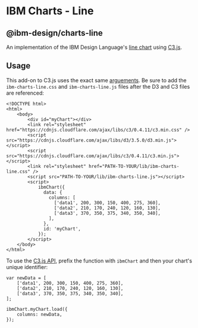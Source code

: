 # IBM Charts - Line
## @ibm-design/charts-line
An implementation of the IBM Design Language's [line chart](https://www.ibm.com/design/language/experience/data-visualization/chart-models/linechart/) using [C3.js](http://c3js.org/).

## Usage
This add-on to C3.js uses the exact same [arguements](http://c3js.org/reference.html). Be sure to add the `ibm-charts-line.css` and `ibm-charts-line.js` files after the D3 and C3 files are referenced:

```
<!DOCTYPE html>
<html>
    <body>
        <div id="myChart"></div>
        <link rel="stylesheet" href="https://cdnjs.cloudflare.com/ajax/libs/c3/0.4.11/c3.min.css" />
        <script src="https://cdnjs.cloudflare.com/ajax/libs/d3/3.5.0/d3.min.js"></script>
        <script src="https://cdnjs.cloudflare.com/ajax/libs/c3/0.4.11/c3.min.js"></script>
        <link rel="stylesheet" href="PATH-TO-YOUR/lib/ibm-charts-line.css" />
        <script src="PATH-TO-YOUR/lib/ibm-charts-line.js"></script>
        <script>
            ibmChart({
              data: {
                columns: [
                  ['data1', 200, 300, 150, 400, 275, 360],
                  ['data2', 210, 170, 240, 120, 160, 130],
                  ['data3', 370, 350, 375, 340, 350, 340],
                ],
              },
              id: 'myChart',
            });
        </script>
    </body>
</html>
```

To use the [C3.js API](http://c3js.org/reference.html#api-focus), prefix the function with `ibmChart` and then your chart's unique identifier:

```
var newData = [
    ['data1', 200, 300, 150, 400, 275, 360],
    ['data2', 210, 170, 240, 120, 160, 130],
    ['data3', 370, 350, 375, 340, 350, 340],
];

ibmChart.myChart.load({
    columns: newData,
});
```